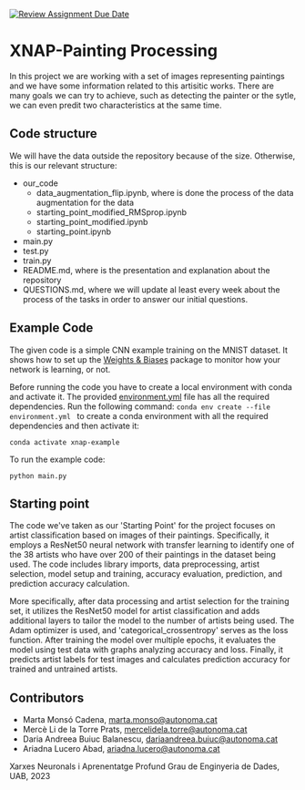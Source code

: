[![Review Assignment Due Date](https://classroom.github.com/assets/deadline-readme-button-24ddc0f5d75046c5622901739e7c5dd533143b0c8e959d652212380cedb1ea36.svg)](https://classroom.github.com/a/L30CyvB9)

# XNAP-Painting Processing 
In this project we are working with a set of images representing paintings and we have some information related to this artisitic works. There are many goals we can try to achieve, such as detecting the painter or the sytle, we can even predit two characteristics at the same time. 

## Code structure
We will have the data outside the repository because of the size. Otherwise, this is our relevant structure:
- our_code
    - data_augmentation_flip.ipynb, where is done the process of the data augmentation for the data
    - starting_point_modified_RMSprop.ipynb
    - starting_point_modified.ipynb
    - starting_point.ipynb
- main.py
- test.py
- train.py
- README.md, where is the presentation and explanation about the repository
- QUESTIONS.md, where we will update al least every week about the process of the tasks in order to answer our initial questions.

## Example Code
The given code is a simple CNN example training on the MNIST dataset. It shows how to set up the [Weights & Biases](https://wandb.ai/site)  package to monitor how your network is learning, or not.

Before running the code you have to create a local environment with conda and activate it. The provided [environment.yml](https://github.com/DCC-UAB/XNAP-Project/environment.yml) file has all the required dependencies. Run the following command: ``conda env create --file environment.yml `` to create a conda environment with all the required dependencies and then activate it:
```
conda activate xnap-example
```

To run the example code:
```
python main.py
```
## Starting point
The code we've taken as our 'Starting Point' for the project focuses on artist classification based on images of their paintings. Specifically, it employs a ResNet50 neural network with transfer learning to identify one of the 38 artists who have over 200 of their paintings in the dataset being used. The code includes library imports, data preprocessing, artist selection, model setup and training, accuracy evaluation, prediction, and prediction accuracy calculation.

More specifically, after data processing and artist selection for the training set, it utilizes the ResNet50 model for artist classification and adds additional layers to tailor the model to the number of artists being used. The Adam optimizer is used, and 'categorical_crossentropy' serves as the loss function. After training the model over multiple epochs, it evaluates the model using test data with graphs analyzing accuracy and loss. Finally, it predicts artist labels for test images and calculates prediction accuracy for trained and untrained artists.



## Contributors
- Marta Monsó Cadena, marta.monso@autonoma.cat
- Mercè Li de la Torre Prats, mercelidela.torre@autonoma.cat
- Daria Andreea Buiuc Balanescu, dariaandreea.buiuc@autonoma.cat
- Ariadna Lucero Abad, ariadna.lucero@autonoma.cat

Xarxes Neuronals i Aprenentatge Profund
Grau de Enginyeria de Dades, 
UAB, 2023
